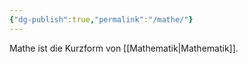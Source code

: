 ```yaml
---
{"dg-publish":true,"permalink":"/mathe/"}
---
```


Mathe ist die Kurzform von [[Mathematik\|Mathematik]].